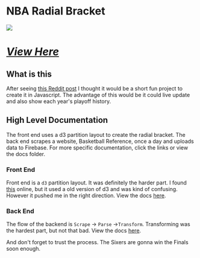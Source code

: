 # NBA Radial Bracket
![](https://i.imgur.com/Gpr3CET.jpg)

# *[View Here](http://matvarughese.me/nba-radial-bracket/)*

## What is this
After seeing [this Reddit post](https://www.reddit.com/r/nba/comments/bgckp4/updated_2019_playoffs_radial_bracket_celtics/) I thought it would be a short fun project to create it in Javascript. The advantage of this would be it could live update and also show each year's playoff history.

## High Level Documentation
The front end uses a d3 partition layout to create the radial bracket. The back end scrapes a website, Basketball Reference, once a day and uploads data to Firebase. For more specific documentation, click the links or view the docs folder.

### Front End
Front end is a `d3` partition layout. It was definitely the harder part. I found [this](https://llimllib.github.io/roundbracket/) online, but it used a old version of d3 and was kind of confusing. However it pushed me in the right direction. View the docs [here](https://github.com/varughese/nba-radial-bracket/blob/master/docs/frontend.md).

### Back End
The flow of the backend is `Scrape` → `Parse` →`Transform`. Transforming was the hardest part, but not that bad. View the docs [here](https://github.com/varughese/nba-radial-bracket/blob/master/docs/backend.md).

And don't forget to trust the process. The Sixers are gonna win the Finals soon enough.
